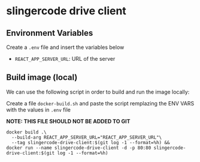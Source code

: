 # slingercode drive client

## Environment Variables

Create a `.env` file and insert the variables below

- `REACT_APP_SERVER_URL`: URL of the server

## Build image (local)

We can use the following script in order to build and run the image locally:

Create a file `docker-build.sh` and paste the script remplazing the ENV VARS with the
values in `.env` file

**NOTE: THIS FILE SHOULD NOT BE ADDED TO GIT**

```shell
docker build .\
  --build-arg REACT_APP_SERVER_URL="REACT_APP_SERVER_URL"\
  --tag slingercode-drive-client:$(git log -1 --format=%h) &&
docker run --name slingercode-drive-client -d -p 80:80 slingercode-drive-client:$(git log -1 --format=%h)
```
